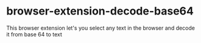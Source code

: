 # browser-extension-decode-base64
This browser extension let's you select any text in the browser and decode it from base 64 to text
